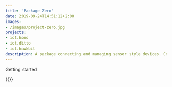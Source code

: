 ```yaml
---
title: 'Package Zero'
date: 2019-09-24T14:51:12+2:00
images:
- /images/project-zero.jpg
projects:
- iot.hono
- iot.ditto
- iot.hawkbit
description: A package connecting and managing sensor style devices. Connecting sensors to the cloud, processing data with a digital twin platform, and managing device firmware.
---
```


Getting started

{{<img-fluid src="images/overview.svg" title="Overview diagram">}}
